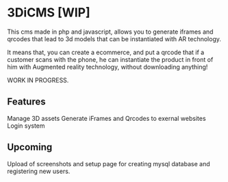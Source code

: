 # 3DiCMS [WIP]

This cms made in php and javascript, allows you to generate iframes and qrcodes that lead to 3d models that can be instantiated with AR technology.

It means that, you can create a ecommerce, and put a qrcode that if a customer scans with the phone, he can instantiate the product in front of him with Augmented reality technology, without downloading anything!

WORK IN PROGRESS.

## Features
Manage 3D assets
Generate iFrames and Qrcodes to exernal websites
Login system

## Upcoming 

Upload of screenshots and setup page for creating mysql database and registering new users.